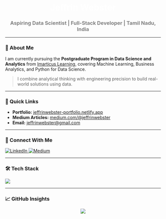 <h1 align="center" style="color:white;">Jeffrin Webster</h1>
<h3 align="center" style="color:gray;">Aspiring Data Scientist | Full-Stack Developer | Tamil Nadu, India</h3>

---

### 🧠 About Me

I am currently pursuing the **Postgraduate Program in Data Science and Analytics** from [Imarticus Learning](https://imarticus.org/home_new/), covering Machine Learning, Business Analytics, and Python for Data Science.

> I combine analytical thinking with engineering precision to build real-world solutions using data.

---

### 🧭 Quick Links

- **Portfolio:** [jeffrinwebster-portfolio.netlify.app](https://jeffrinwebster-portfolio.netlify.app/)
- **Medium Articles:** [medium.com/@jeffrinwebster](https://medium.com/@jeffrinwebster)
- **Email:** jeffrinwebster@gmail.com

---

### 📡 Connect With Me

<p align="left">
  <a href="https://www.linkedin.com/in/jeffrinwebster" target="_blank">
    <img src="https://skillicons.dev/icons?i=linkedin" alt="LinkedIn" />
  </a>
  <a href="https://medium.com/@jeffrinwebster" target="_blank">
    <img src="https://skillicons.dev/icons?i=medium" alt="Medium" />
  </a>
</p>

---

### 🛠️ Tech Stack

<p align="left">
  <img src="https://skillicons.dev/icons?i=react,redux,nodejs,express,mongodb,mysql,html,css,javascript,bootstrap,python,django,pandas,numpy,scikit-learn,seaborn,git,postman,figma" />
</p>

---

### 📈 GitHub Insights

<p align="center">
  <img src="https://github-readme-stats.vercel.app/api/top-langs/?username=jeffrin-webster&layout=compact&theme=radical" />
</p>
